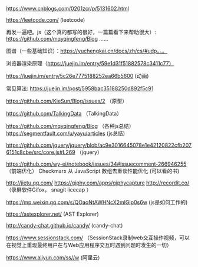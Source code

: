https://www.cnblogs.com/0201zcr/p/5131602.html

https://leetcode.com/ (leetcode)

再发一遍吧。js（这个真的都写的很好，一篇篇看下来帮助很大）: https://github.com/mqyqingfeng/Blog  ......

图谱（一些基础知识）：https://yuchengkai.cn/docs/zh/cs/#udp。。。

浏览器渲染原理（https://juejin.im/entry/59e1d31f51882578c3411c77）

https://juejin.im/entry/5c26e7775188252ea66b5600 (动画)

常见算法:
https://juejin.im/post/5958bac35188250d892f5c91

https://github.com/KieSun/Blog/issues/2 （原型）

https://github.com/TalkingData  （TalkingData）

https://github.com/mqyqingfeng/Blog  （各种js总结）
https://segmentfault.com/u/yayu/articles (js总结)

https://github.com/jquery/jquery/blob/ac9e3016645078e1e42120822cfb2076151c8cbe/src/core.js#L269  （jquery）

https://github.com/wy-ei/notebook/issues/34#issuecomment-266946255 （前端优化）
Checkmarx
从 JavaScript 数组去重谈性能优化  (可以看的书)

http://jietu.qq.com/    https://giphy.com/apps/giphycapture  http://recordit.co/ （录屏软件Gifox， snagit   licecap ）

https://mp.weixin.qq.com/s/QOaoNtAWHNcX2mlGIp0s6w (js是如何工作的)

https://astexplorer.net/  (AST Explorer)

http://candy-chat.github.io/candy/  (candy-chat)

https://www.sessionstack.com/  （SessionStack录制web交互操作视频，可以在视觉上重现最终用户在与Web应用程序交互时遇到问题时发生的一切）

https://www.aliyun.com/ss//w  (阿里云)
